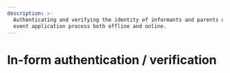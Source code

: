 ```yaml
---
description: >-
  Authenticating and verifying the identity of informants and parents during the
  event application process both offline and online.
---
```


# In-form authentication / verification

